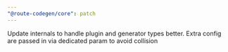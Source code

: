 ```yaml
---
"@route-codegen/core": patch
---
```


Update internals to handle plugin and generator types better. Extra config are passed in via dedicated param to avoid collision
